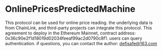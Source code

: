 # OnlinePricesPredictedMachine
This protocol can be used for online price reading. the underlying data is from ChainLink, and third-party projects can integrate this protocol. This agreement to deploy in the Ethereum Mainnet, contract address: 0x36c90e2f1d18019d02034feeaf99ac2d0790c8f1. users can query authentication. if questions, you can contact the author: defisafe@163.com
